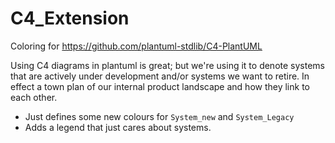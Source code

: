 # C4_Extension
Coloring for https://github.com/plantuml-stdlib/C4-PlantUML

Using C4 diagrams in plantuml is great; but we're using it to denote systems that are actively under development and/or systems we want to retire. In effect a town plan of our internal product landscape and how they link to each other.

* Just defines some new colours for `System_new` and `System_Legacy`
* Adds a legend that just cares about systems.

